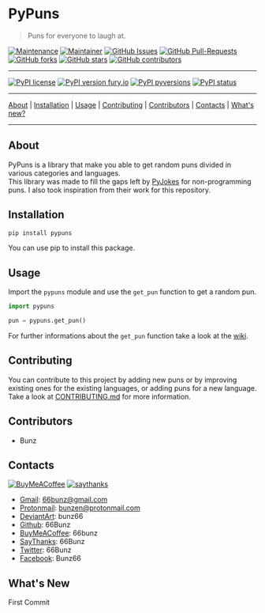 # PyPuns

> Puns for everyone to laugh at.


[![Maintenance](https://img.shields.io/badge/Maintained%3F-yes-green.svg)](https://github.com/PyPuns/PyPuns/graphs/commit-activity)
[![Maintainer](https://img.shields.io/badge/Maintainer-Bunz-magenta)](https://github.com/66Bunz)
[![GitHub Issues](https://img.shields.io/github/issues/PyPuns/PyPuns.svg)](https://github.com/PyPuns/PyPuns/issues)
[![GitHub Pull-Requests](https://img.shields.io/github/issues-pr/PyPuns/PyPuns.svg)](https://github.com/PyPuns/PyPuns/pulls)
[![GitHub forks](https://badgen.net/github/forks/PyPuns/PyPuns/)](https://GitHub.com/PyPuns/PyPuns/network/)
[![GitHub stars](https://badgen.net/github/stars/PyPuns/PyPuns)](https://GitHub.com/PyPuns/PyPuns/stargazers/)
[![GitHub contributors](https://img.shields.io/github/contributors/PyPuns/PyPuns.svg)](https://GitHub.com/PyPuns/PyPuns/graphs/contributors/)


---

[![PyPI license](https://img.shields.io/pypi/l/pypuns.svg)](https://pypi.org/project/pypuns/)
[![PyPI version fury.io](https://badge.fury.io/py/pypuns.svg)](https://pypi.org/project/pypuns/)
[![PyPI pyversions](https://img.shields.io/pypi/pyversions/pypuns.svg)](https://pypi.org/project/pypuns/)
[![PyPI status](https://img.shields.io/pypi/status/pypuns.svg)](https://pypi.org/project/pypuns/)

---

[About](#about) | [Installation](#installation) | [Usage](#usage) | [Contributing](#contributing) | [Contributors](#contributors) | [Contacts](#contacts) | [What's new?](#whats-new)


---


## About

PyPuns is a library that make you able to get random puns divided in various categories and languages.  
This library was made to fill the gaps left by [PyJokes][pyjokes] for non-programming puns. 
I also took inspiration from their work for this repository.


## Installation
```python
pip install pypuns
```
You can use pip to install this package.


## Usage

Import the ```pypuns``` module and use the ```get_pun``` function to get a random pun.
```python
import pypuns

pun = pypuns.get_pun()
```
For further informations about the ```get_pun``` function take a look at the [wiki](https://github.com/PyPuns/PyPuns/wiki/Installation-&-Usage).


## Contributing

You can contribute to this project by adding new puns or by improving existing ones for the existing languages, or adding puns for a new language. Take a look at [CONTRIBUTING.md][contributing] for more information.


## Contributors

- Bunz


## Contacts

[![BuyMeACoffee](https://img.shields.io/badge/Buy%20Me%20a%20Coffee-ffdd00?style=for-the-badge&logo=buy-me-a-coffee&logoColor=black)](https://www.buymeacoffee.com/66bunz)
[![saythanks](https://img.shields.io/badge/say-thanks-magenta?style=for-the-badge)](https://saythanks.io/to/66Bunz)

- [Gmail][gmail]: 66bunz@gmail.com
- [Protonmail][protonmail]: bunzen@protonmail.com
- [DeviantArt][deviantart]: bunz66
- [Github][github]: 66Bunz
- [BuyMeACoffee][buymeacoffee]: 66bunz
- [SayThanks][saythanks]: 66Bunz
- [Twitter][twitter]: 66Bunz
- [Facebook][facebook]: Bunz66


## What's New

First Commit


[pyjokes]: https://pypi.org/project/pyjokes/
[contributing]: https://github.com/PyPuns/PyPuns/blob/main/CONTRIBUTING.md
[gmail]: mailto:66bunz@gmail.com
[protonmail]: mailto:bunzen@protonmail.com
[deviantart]: https://www.deviantart.com/bunz66
[github]: https://github.com/66Bunz
[buymeacoffee]: https://www.buymeacoffee.com/66bunz
[saythanks]: https://saythanks.io/to/66Bunz
[twitter]: https://twitter.com/66Bunz
[facebook]: https://www.facebook.com/Bunz66
